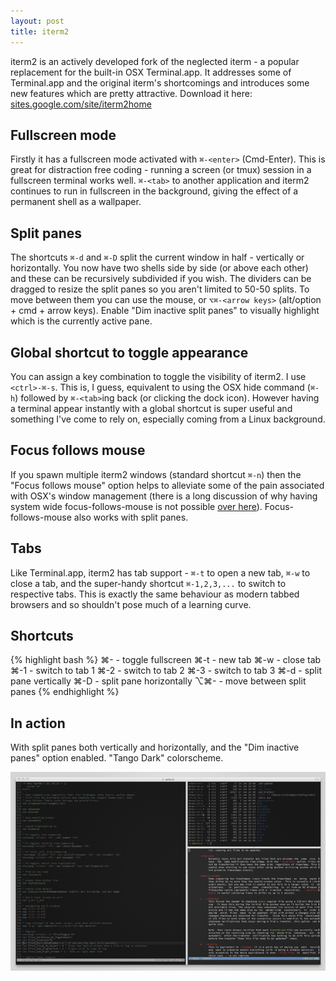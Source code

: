 ```yaml
---
layout: post
title: iterm2
---
```


iterm2 is an actively developed fork of the neglected iterm - a popular
replacement for the built-in OSX Terminal.app.  It addresses some of
Terminal.app and the original iterm's shortcomings and introduces some new
features which are pretty attractive.  Download it here: <a
href="http://sites.google.com/site/iterm2home/">sites.google.com/site/iterm2home</a>

Fullscreen mode
-
Firstly it has a fullscreen mode activated with `⌘-<enter>` (Cmd-Enter).  This is
great for distraction free coding - running a screen (or tmux) session in a
fullscreen terminal works well. `⌘-<tab>` to another application and iterm2
continues to run in fullscreen in the background, giving the effect of a
permanent shell as a wallpaper.

Split panes
-
The shortcuts `⌘-d` and `⌘-D` split the current window in half -
vertically or horizontally. You now have two shells side by side (or
above each other) and these can be recursively subdivided if you wish.  The
dividers can be dragged to resize the split panes so you aren't limited to
50-50 splits. To move between them you can use the mouse, or
`⌥⌘-<arrow keys>` (alt/option + cmd + arrow keys). Enable "Dim
inactive split panes" to visually highlight which is the currently active pane.

Global shortcut to toggle appearance
-
You can assign a key combination to toggle the visibility of iterm2. I use
`<ctrl>-⌘-s`. This is, I guess, equivalent to using the OSX hide command
(`⌘-h`) followed by `⌘-<tab>`ing back (or clicking the dock icon).
However having a terminal appear instantly with a global shortcut is super
useful and something I've come to rely on, especially coming from a Linux
background.

Focus follows mouse
-
If you spawn multiple iterm2 windows (standard shortcut `⌘-n`) then the "Focus
follows mouse" option helps to alleviate some of the pain associated with OSX's
window management (there is a long discussion of why having system wide
focus-follows-mouse is not possible <a href="
http://steve-yegge.blogspcot.com/2008/04/settling-osx-focus-follows-mouse-debate.html">over
here</a>).  Focus-follows-mouse also works with split panes.

Tabs
-
Like Terminal.app, iterm2 has tab support - `⌘-t` to open a new tab, `⌘-w`
to close a tab, and the super-handy shortcut `⌘-1,2,3,...` to switch to
respective tabs. This is exactly the same behaviour as modern tabbed
browsers and so shouldn't pose much of a learning curve.

Shortcuts
-

{% highlight bash %}
⌘-<enter> - toggle fullscreen
⌘-t - new tab
⌘-w - close tab
⌘-1 - switch to tab 1
⌘-2 - switch to tab 2
⌘-3 - switch to tab 3
⌘-d - split pane vertically
⌘-D - split pane horizontally
⌥⌘-<arrow keys> - move between split panes
{% endhighlight %}

In action
-
With split panes both vertically and horizontally, and the "Dim inactive panes" option enabled. "Tango Dark" colorscheme.


<div class="img_shadow">
<a href="/blog/files/2011/01/27/full/iterm2.png">
<img class="page_width" src="/blog/files/2011/01/27/iterm2.png" />
</a>
</div>

